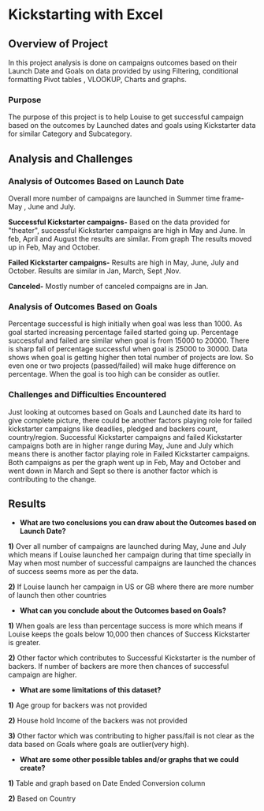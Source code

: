 # **Kickstarting with Excel**

## **Overview of Project**
In this project analysis is done on campaigns outcomes based on their Launch Date and Goals on data provided by using Filtering, conditional formatting Pivot tables , VLOOKUP, Charts and graphs.
### Purpose 
The purpose of this project is to help Louise to get successful campaign based on the outcomes by Launched dates and goals using Kickstarter data for similar Category and Subcategory.

## Analysis and Challenges

### Analysis of Outcomes Based on Launch Date
Overall more number of campaigns are launched in Summer time frame- May , June and July.

**Successful Kickstarter campaigns-** Based on the data provided for "theater", successful Kickstarter campaigns are high in May and June. In feb, April and August the results are similar. From graph The results moved up in Feb, May and October.

**Failed Kickstarter campaigns-** Results  are high in May, June, July and October. Results are similar in Jan, March, Sept ,Nov.

**Canceled-** Mostly number of canceled compaigns are in Jan.

### Analysis of Outcomes Based on Goals
Percentage successful is high initially when goal was less than 1000. As goal started increasing percentage failed started going up. Percentage successful and failed are similar when goal is from 15000 to 20000. There is sharp fall of percentage successful when goal is 25000 to 30000. Data shows when goal is getting higher then total number of projects are low. So even one or two projects (passed/failed) will make huge difference on percentage. When the goal is too high can be consider as outlier.

### Challenges and Difficulties Encountered
Just looking at outcomes based on Goals and Launched date its hard to give complete picture, there could be another factors playing role for failed kickstarter campaigns like deadlies, pledged and backers count, country/region. 
Successful Kickstarter campaigns and failed Kickstarter campaigns both are in higher range during May, June and July which means there is another factor playing role in Failed Kickstarter campaigns.
Both campaigns as per the graph went up in Feb, May and October and went down in March and Sept so there is another factor which is contributing to the change. 

## Results
- **What are two conclusions you can draw about the Outcomes based on Launch Date?**

**1)** Over all number of campaigns are launched during May, June and July which means if Louise launched her campaign during that time specially in May when most number of successful campaigns are launched the chances of success seems more as per the data. 

**2)** If Louise launch her campaign in US or GB where there are more number of launch then other countries

- **What can you conclude about the Outcomes based on Goals?**

**1)** When goals are less than percentage success is more which means if Louise keeps the goals below 10,000 then chances of Success Kickstarter is greater. 

**2)** Other factor which contributes to Successful Kickstarter is the number of backers. If number of backers are more then chances of successful campaign are higher. 

- **What are some limitations of this dataset?**

**1)** Age group for backers was not provided 

**2)** House hold Income of the backers was not provided

**3)** Other factor which was contributing to higher pass/fail is not clear as the data based on Goals where goals are outlier(very high).

- **What are some other possible tables and/or graphs that we could create?**

**1)** Table and graph based on Date Ended Conversion column

**2)** Based on Country 

